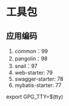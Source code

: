 # 工具包

## 应用编码

1. common：99
2. pangolin：98
3. snail：97
4. web-starter: 79
5. swagger-starter: 78
6. mybatis-starter: 77

export GPG_TTY=$(tty)